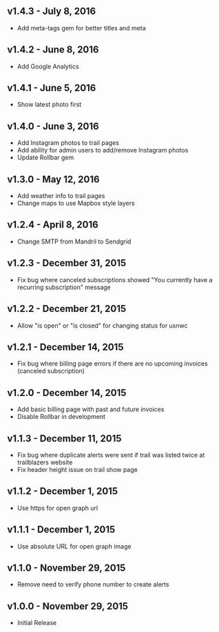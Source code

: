 ## v1.4.3 - July 8, 2016

* Add meta-tags gem for better titles and meta

## v1.4.2 - June 8, 2016

* Add Google Analytics

## v1.4.1 - June 5, 2016

* Show latest photo first

## v1.4.0 - June 3, 2016

* Add Instagram photos to trail pages
* Add ability for admin users to add/remove Instagram photos
* Update Rollbar gem

## v1.3.0 - May 12, 2016

* Add weather info to trail pages
* Change maps to use Mapbox style layers

## v1.2.4 - April 8, 2016

* Change SMTP from Mandril to Sendgrid

## v1.2.3 - December 31, 2015

* Fix bug where canceled subscriptions showed "You currently have a recurring subscription" message

## v1.2.2 - December 21, 2015

* Allow "is open" or "is closed" for changing status for usnwc

## v1.2.1 - December 14, 2015

* Fix bug where billing page errors if there are no upcoming invoices (canceled subscription)

## v1.2.0 - December 14, 2015

* Add basic billing page with past and future invoices
* Disable Rollbar in development

## v1.1.3 - December 11, 2015

* Fix bug where duplicate alerts were sent if trail was listed twice at trailblazers website
* Fix header height issue on trail show page

## v1.1.2 - December 1, 2015

* Use https for open graph url

## v1.1.1 - December 1, 2015

* Use absolute URL for open graph image

## v1.1.0 - November 29, 2015

* Remove need to verify phone number to create alerts

## v1.0.0 - November 29, 2015

* Initial Release

